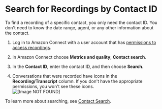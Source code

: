 # Search for Recordings by Contact ID<a name="search-recordings"></a>

To find a recording of a specific contact, you only need the contact ID\. You don't need to know the date range, agent, or any other information about the contact\. 

1. Log in to Amazon Connect with a user account that has [permissions to access recordings](assign-permssions-to-review-recordings.md)\.

1. In Amazon Connect choose **Metrics and quality**, **Contact search**\. 

1. In the **Contact ID**, enter the contact ID, and then choose **Search**\.

1. Conversations that were recorded have icons in the **Recording/Transcript** column\. If you don't have the appropriate permissions, you won't see these icons\.   
![\[Image NOT FOUND\]](http://docs.aws.amazon.com/connect/latest/adminguide/images/recording-icons.png)

To learn more about searching, see [Contact Search](contact-search.md)\.